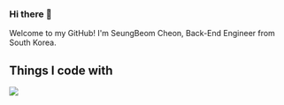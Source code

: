 ### Hi there 👋

Welcome to my GitHub!
I'm SeungBeom Cheon, Back-End Engineer from South Korea.

## Things I code with

<a href="버튼을 눌렀을 때 이동할 링크" target="_blank"><img src="https://img.shields.io/badge/뱃지레이블-배경색?style=뱃지모양&logo=로고&logoColor=#E4405F"/></a>
